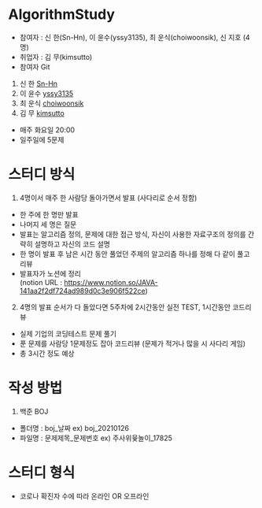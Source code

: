 # AlgorithmStudy

- 참여자 : 신 한(Sn-Hn), 이 윤수(yssy3135), 최 운식(choiwoonsik), 신 지호 (4명)  
- 취업자 : 김 무(kimsutto)
- 참여자 Git  
1. 신 한 [Sn-Hn](https://github.com/Sn-Hn)  
2. 이 윤수 [yssy3135](https://github.com/yssy3135)
3. 최 운식 [choiwoonsik](https://github.com/choiwoonsik)
4. 김 무 [kimsutto](https://github.com/kimsutto)

- 매주 화요일 20:00  
- 일주일에 5문제  

# 스터디 방식  
1. 4명이서 매주 한 사람당 돌아가면서 발표 (사다리로 순서 정함)  
- 한 주에 한 명만 발표  
- 나머지 세 명은 질문  
- 발표는 알고리즘 정의, 문제에 대한 접근 방식, 자신이 사용한 자료구조의 정의를 간략히 설명하고 자신의 코드 설명  
- 한 명이 발표 후 남은 시간 동안 풀었던 주제의 알고리즘 하나를 정해 다 같이 풀고 리뷰  
- 발표자가 노션에 정리  
(notion URL : https://www.notion.so/JAVA-141aa2f2df724ad989d0c3e906f522ce)  

2. 4명의 발표 순서가 다 돌았다면 5주차에 2시간동안 실전 TEST, 1시간동안 코드리뷰  
- 실제 기업의 코딩테스트 문제 풀기   
- 푼 문제를 사람당 1문제정도 잡아 코드리뷰 (문제가 적거나 많을 시 사다리 게임)  
- 총 3시간 정도 예상  

# 작성 방법  
1. 백준 BOJ  
- 폴더명 : boj_날짜 ex) boj_20210126  
- 파일명 : 문제제목_문제번호 ex) 주사위윷놀이_17825  

# 스터디 형식
- 코로나 확진자 수에 따라 온라인 OR 오프라인 
